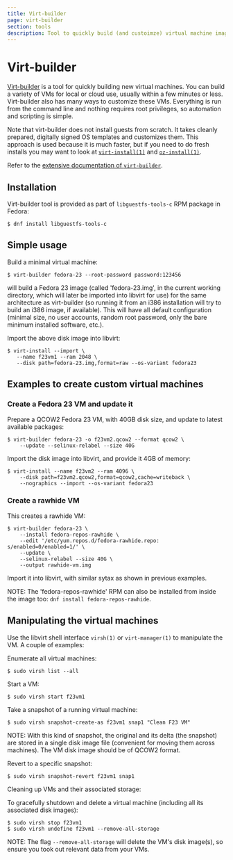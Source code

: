 ```yaml
---
title: Virt-builder
page: virt-builder
section: tools
description: Tool to quickly build (and custoimze) virtual machine images
---
```


# Virt-builder

[Virt-builder](http://libguestfs.org/virt-builder.1.html) is a tool for
quickly building new virtual machines. You can build a variety of VMs
for local or cloud use, usually within a few minutes or less.
Virt-builder also has many ways to customize these VMs. Everything is
run from the command line and nothing requires root privileges, so
automation and scripting is simple.

Note that virt-builder does not install guests from scratch. It takes
cleanly prepared, digitally signed OS templates and customizes them.
This approach is used because it is much faster, but if you need to do
fresh installs you may want to look at
[`virt-install(1)`](https://github.com/virt-manager/virt-manager/blob/master/man/virt-install.pod)
and
[`oz-install(1)`](https://github.com/clalancette/oz/wiki/oz-install).

Refer to the [extensive
documentation of `virt-builder`](http://libguestfs.org/virt-builder.1.html).

## Installation

Virt-builder tool is provided as part of `libguestfs-tools-c` RPM
package in Fedora:

    $ dnf install libguestfs-tools-c

## Simple usage

Build a minimal virtual machine:

    $ virt-builder fedora-23 --root-password password:123456

will build a Fedora 23 image (called 'fedora-23.img', in the current
working directory, which will later be imported into libvirt for use)
for the same architecture as virt-builder (so running it from an i386
installation will try to build an i386 image, if available).  This will
have all default configuration (minimal size, no user accounts, random
root password, only the bare minimum installed software, etc.).

Import the above disk image into libvirt:

    $ virt-install --import \
       --name f23vm1 --ram 2048 \
       --disk path=fedora-23.img,format=raw --os-variant fedora23

## Examples to create custom virtual machines

###  Create a Fedora 23 VM and update it

Prepare a QCOW2 Fedora 23 VM, with 40GB disk size, and update to latest
available packages:

    $ virt-builder fedora-23 -o f23vm2.qcow2 --format qcow2 \
        --update --selinux-relabel --size 40G

Import the disk image into libvirt, and provide it 4GB of memory:

    $ virt-install --name f23vm2 --ram 4096 \
        --disk path=f23vm2.qcow2,format=qcow2,cache=writeback \
        --nographics --import --os-variant fedora23

### Create a rawhide VM

This creates a rawhide VM:

    $ virt-builder fedora-23 \
        --install fedora-repos-rawhide \
        --edit '/etc/yum.repos.d/fedora-rawhide.repo: s/enabled=0/enabled=1/' \
        --update \
        --selinux-relabel --size 40G \
        --output rawhide-vm.img

Import it into libvirt, with similar sytax as shown in previous examples.

NOTE: The 'fedora-repos-rawhide' RPM can also be installed from
inside the image too: `dnf install fedora-repos-rawhide`.

## Manipulating the virtual machines

Use the libvirt shell interface `virsh(1)` or `virt-manager(1)` to
manipulate the VM.  A couple of examples:

Enumerate all virtual machines:

    $ sudo virsh list --all

Start a VM:

    $ sudo virsh start f23vm1

Take a snapshot of a running virtual machine:

    $ sudo virsh snapshot-create-as f23vm1 snap1 "Clean F23 VM"

NOTE: With this kind of snapshot, the original and its delta (the
snapshot) are stored in a single disk image file (convenient for moving
them across machines).  The VM disk image should be of QCOW2 format.

Revert to a specific snapshot:

    $ sudo virsh snapshot-revert f23vm1 snap1

Cleaning up VMs and their associated storage:

To gracefully shutdown and delete a virtual machine (including all its
associated disk images):

    $ sudo virsh stop f23vm1
    $ sudo virsh undefine f23vm1 --remove-all-storage

NOTE: The flag `--remove-all-storage` will delete the VM's disk image(s),
so ensure you took out relevant data from your VMs.
